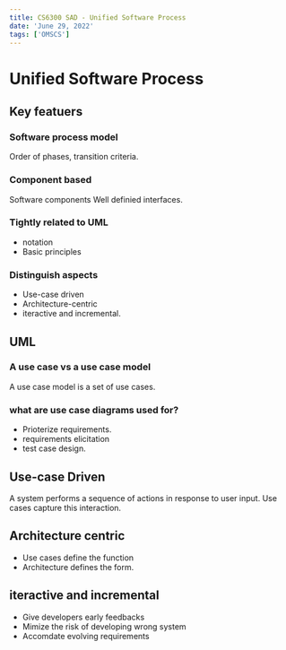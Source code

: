 ```yaml
---
title: CS6300 SAD - Unified Software Process
date: 'June 29, 2022'
tags: ['OMSCS']
---
```


# Unified Software Process

## Key featuers
### Software process model
Order of phases, transition criteria.

### Component based
Software components
Well definied interfaces.

### Tightly related to UML
* notation
* Basic principles

### Distinguish aspects
* Use-case driven
* Architecture-centric
* iteractive and incremental.

## UML
### A use case vs a use case model
A use case model is a set of use cases.

### what are use case diagrams used for?
* Prioterize requirements.
* requirements elicitation
* test case design.

## Use-case Driven
A system performs a sequence of actions in response to user input.
Use cases capture this interaction.

## Architecture centric
* Use cases define the function
* Architecture defines the form.

## iteractive and incremental
* Give developers early feedbacks
* Mimize the risk of developing wrong system
* Accomdate evolving requirements
